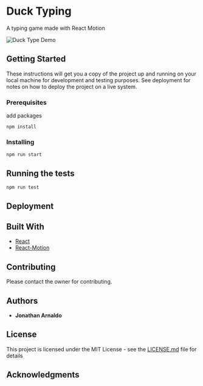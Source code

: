 # Duck Typing

A typing game made with React Motion

![Duck Type Demo](https://thumbs.gfycat.com/YellowishGiddyIndusriverdolphin-size_restricted.gif)

## Getting Started

These instructions will get you a copy of the project up and running on your local machine for development and testing purposes. See deployment for notes on how to deploy the project on a live system.

### Prerequisites

add packages

```
npm install
```

### Installing

```
npm run start
```

## Running the tests

```
npm run test
```

## Deployment



## Built With

* [React](https://reactjs.org/)
* [React-Motion](https://github.com/chenglou/react-motion)

## Contributing

Please contact the owner for contributing.

## Authors

* **Jonathan Arnaldo**

## License

This project is licensed under the MIT License - see the [LICENSE.md](LICENSE.md) file for details

## Acknowledgments
